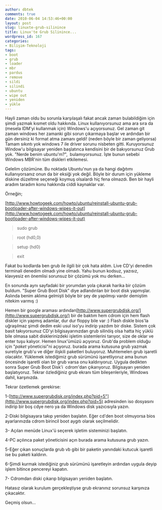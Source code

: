 ```yaml
---
author: dbtek
comments: true
date: 2010-06-04 14:53:46+00:00
layout: post
slug: linuxte-grub-silinince
title: Linux'te Grub Silinince...
wordpress_id: 167
categories:
- Bilişim-Teknoloji
tags:
- boot
- grub
- loader
- mbr
- pardus
- remove
- sildi
- silindi
- ubuntu
- wipe out
- yeniden
- yükle
---
```


Hayli zaman oldu bu sorunla karşılaşalı fakat ancak zaman bulabildiğim için şimdi yazmak kısmet oldu hakkında. Linux kullanıyorsunuz ama ara sıra da (mesela IDM'yi kullanmak için) Windows'u açıyorsunuz. Gel zaman git zaman windows her zamanki gibi sorun çıkarmaya başlar ve ardından bir gün dersiniz ki format atma zamanı geldi! (neden böyle bir zaman geliyorsa) Tamam sıkıntı yok windows 7 ile driver sorunu nisbeten gitti. Kuruyorsunuz Window'u bilgisayar yeniden başlatınca kendisini bir de bakıyorsunuz Grub yok. "Nerde benim ubuntu'm?",  bulamıyorsunuz. İşte bunun sebebi Windows MBR'nin tüm diskleri etkilemesi.

Gelelim çözümüne. Bu noktada Ubuntu'nun ya da hangi dağıtımı kullanıyorsanız onun da bir eksiği yok değil. Böyle bir durum için yükleme diskine düzeltme seçeneği koymuş olsalardı hiç fena olmazdı. Ben bir hayli aradım taradım konu hakkında ciddi kaynaklar var.

Örneğin;

[<!-- more -->http://www.howtogeek.com/howto/ubuntu/reinstall-ubuntu-grub-bootloader-after-windows-wipes-it-out](http://www.howtogeek.com/howto/ubuntu/reinstall-ubuntu-grub-bootloader-after-windows-wipes-it-out) 


> sudo grub

> root (hd0,0)

> setup (hd0)

> exit


Fakat bu kodlarda ben grub ile ilgili bir çok hata aldım. Live CD'yi denedim terminali denedim olmadı yine olmadı. Yahu bunun kodsuz, yazısız, klavyesiz en önemlisi sorunsuz bir çözümü yok mu derken...

En sonunda aynı sayfadaki bir yorumdan yola çıkarak harika bir çözüm buldum. "Super Grub Boot Disk” diye adlandırılan bir boot disk yapmışlar. Aslında benim aklıma gelmişti böyle bir şey de yapılmışı vardır demiştim  nitekim varmış :)

Hemen bir google araması ardından[http://www.supergrubdisk.org/](http://www.supergrubdisk.org/) bir de baktım hem cdrom için hem flash diskler için yapmış adamlar, dur dur floppy bile var :) Flash diskle bios'la uğraşılmaz şimdi dedim eski usul iso'yu indirip yazdım bir diske. Sistem çok basit takıyorsunuz CD'yi bilgisayarınızdan grub silinöiş olsa hatta hiç yüklü bile olmasa sabit disklerinizdeki işletim sistemlerini tarıyor, size de oklar ve enter tuşu kalıyor. Hemen linux'ümüzü açıyoruz. Grub'da problem olduğu için "_paket_ yöneticisi"ni açıyoruz. burada arama kutusuna grub yazmak suretiyle grub'u ve diğer ilişkili paketleri buluyoruz. Muhtemelen grub işaretli olacaktır. Yüklemek istediğimiz grub sürümünü işaretliyoruz ama bunun öncesinde işaretli olan bir grub varsa onu kaldırıyoruz. Uygula dedikten sonra Super Grub Boot Disk'i  cdrom'dan çıkarıyoruz. Bilgisayarı yeniden başlatıyoruz. Tekrar özlediğiniz grub ekranı tüm bileşenleriyle, Windows dahil, karşınızda.

Tekrar özetlemek gerekirse:


1-[http://www.supergrubdisk.org/index.php?pid=5"](http://www.supergrubdisk.org/index.php?pid=5) adresinden iso dosyasını indirip bir boş cdye nero ya da Windows disk yazıcısıyla yazın.




2-Diski bilgisayara takıp yeniden başlatın. Eğer cd'den boot olmuyorsa bios ayarlarınızda cdrom birincil boot aygıtı olarak seçilmelidir.




3- Açılan menüde Linux'ü seçerek işletim sisteminizi başlatın.




4-PC açılınca paket yöneticisini açın burada arama kutusuna grub yazın.




5-Eğer çıkan sonuçlarda grub vb gibi bir paketin yanındaki kutucuk işaretli ise bu paketi kaldırın.




6-Şimdi kurmak istediğiniz grub sürümünü işaretleyin ardından uygula deyip işlem bitince pencereyi kapatın.




7- Cdromdan diski çıkarıp bilgisayarı yeniden başlatın.


Hatasız olarak kurulum gerçekleştiyse grub ekranınız sorunsuz karşınıza çıkacaktır.

Geçmiş olsun...
